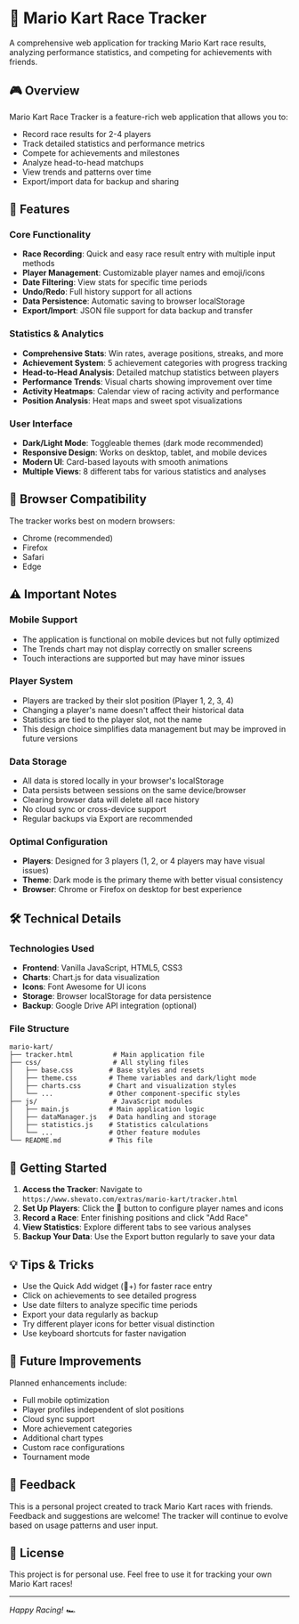 # 🏁 Mario Kart Race Tracker

A comprehensive web application for tracking Mario Kart race results, analyzing performance statistics, and competing for achievements with friends.

## 🎮 Overview

Mario Kart Race Tracker is a feature-rich web application that allows you to:
- Record race results for 2-4 players
- Track detailed statistics and performance metrics
- Compete for achievements and milestones
- Analyze head-to-head matchups
- View trends and patterns over time
- Export/import data for backup and sharing

## 🚀 Features

### Core Functionality
- **Race Recording**: Quick and easy race result entry with multiple input methods
- **Player Management**: Customizable player names and emoji/icons
- **Date Filtering**: View stats for specific time periods
- **Undo/Redo**: Full history support for all actions
- **Data Persistence**: Automatic saving to browser localStorage
- **Export/Import**: JSON file support for data backup and transfer

### Statistics & Analytics
- **Comprehensive Stats**: Win rates, average positions, streaks, and more
- **Achievement System**: 5 achievement categories with progress tracking
- **Head-to-Head Analysis**: Detailed matchup statistics between players
- **Performance Trends**: Visual charts showing improvement over time
- **Activity Heatmaps**: Calendar view of racing activity and performance
- **Position Analysis**: Heat maps and sweet spot visualizations

### User Interface
- **Dark/Light Mode**: Toggleable themes (dark mode recommended)
- **Responsive Design**: Works on desktop, tablet, and mobile devices
- **Modern UI**: Card-based layouts with smooth animations
- **Multiple Views**: 8 different tabs for various statistics and analyses

## 📱 Browser Compatibility

The tracker works best on modern browsers:
- Chrome (recommended)
- Firefox
- Safari
- Edge

## ⚠️ Important Notes

### Mobile Support
- The application is functional on mobile devices but not fully optimized
- The Trends chart may not display correctly on smaller screens
- Touch interactions are supported but may have minor issues

### Player System
- Players are tracked by their slot position (Player 1, 2, 3, 4)
- Changing a player's name doesn't affect their historical data
- Statistics are tied to the player slot, not the name
- This design choice simplifies data management but may be improved in future versions

### Data Storage
- All data is stored locally in your browser's localStorage
- Data persists between sessions on the same device/browser
- Clearing browser data will delete all race history
- No cloud sync or cross-device support
- Regular backups via Export are recommended

### Optimal Configuration
- **Players**: Designed for 3 players (1, 2, or 4 players may have visual issues)
- **Theme**: Dark mode is the primary theme with better visual consistency
- **Browser**: Chrome or Firefox on desktop for best experience

## 🛠️ Technical Details

### Technologies Used
- **Frontend**: Vanilla JavaScript, HTML5, CSS3
- **Charts**: Chart.js for data visualization
- **Icons**: Font Awesome for UI icons
- **Storage**: Browser localStorage for data persistence
- **Backup**: Google Drive API integration (optional)

### File Structure
```
mario-kart/
├── tracker.html          # Main application file
├── css/                  # All styling files
│   ├── base.css         # Base styles and resets
│   ├── theme.css        # Theme variables and dark/light mode
│   ├── charts.css       # Chart and visualization styles
│   └── ...              # Other component-specific styles
├── js/                   # JavaScript modules
│   ├── main.js          # Main application logic
│   ├── dataManager.js   # Data handling and storage
│   ├── statistics.js    # Statistics calculations
│   └── ...              # Other feature modules
└── README.md            # This file
```

## 🚀 Getting Started

1. **Access the Tracker**: Navigate to `https://www.shevato.com/extras/mario-kart/tracker.html`
2. **Set Up Players**: Click the 👤 button to configure player names and icons
3. **Record a Race**: Enter finishing positions and click "Add Race"
4. **View Statistics**: Explore different tabs to see various analyses
5. **Backup Your Data**: Use the Export button regularly to save your data

## 💡 Tips & Tricks

- Use the Quick Add widget (🏁+) for faster race entry
- Click on achievements to see detailed progress
- Use date filters to analyze specific time periods
- Export your data regularly as backup
- Try different player icons for better visual distinction
- Use keyboard shortcuts for faster navigation

## 🔮 Future Improvements

Planned enhancements include:
- Full mobile optimization
- Player profiles independent of slot positions
- Cloud sync support
- More achievement categories
- Additional chart types
- Custom race configurations
- Tournament mode

## 🤝 Feedback

This is a personal project created to track Mario Kart races with friends. Feedback and suggestions are welcome! The tracker will continue to evolve based on usage patterns and user input.

## 📄 License

This project is for personal use. Feel free to use it for tracking your own Mario Kart races!

---

*Happy Racing! 🏎️*